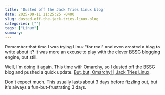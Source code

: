 ```yaml
---
title: 'Dusted off the Jack Tries Linux blog'
date: 2025-09-11 11:25:25 -0400
slug: dusted-off-the-jack-tries-linux-blog
categories: [""]
tags: ["Linux"]
summary: 
---
```


Remember that time I was trying Linux "for real" and even created a blog to write about it? It was more an excuse to play with the clever [BSSG](https://bssg.dragas.net) blogging engine, but still.

Well, I'm doing it again. This time with Omarchy, so I dusted off the BSSG blog and pushed a quick update. [But, but, Omarchy! | Jack Tries Linux](https://linux.baty.net/2025/09/but-omarchy/).

Don't expect much. This usually lasts about 3 days before fizzling out, but it's always a fun-but-frustrating 3 days.


